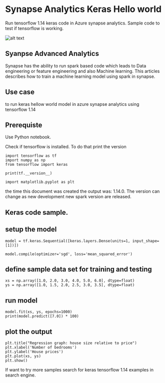 # Synapse Analytics Keras Hello world

Run tensorflow 1.14 keras code in Azure synapse analytics. Sample code to test if tensorflow is working. 

![alt text](https://github.com/balakreshnan/synapseAnalytics/blob/master/images/synapseprocess.JPG "Synapse Analytics")

## Syanpse Advanced Analytics

Synapse has the ability to run spark based code which leads to Data engineering or feature engineering and also Machine learning. This articles describes how to train a machine learning model using spark in synapse.

## Use case

to run keras hellow world model in azure synapse analytics using tensorflow 1.14

## Prerequiste

Use Python notebook.

Check if tensorflow is installed. To do that print the version
```
import tensorflow as tf
import numpy as np
from tensorflow import keras
```

```
print(tf.__version__)
```

```
import matplotlib.pyplot as plt
```

the time this document was created the output was: 1.14.0. The version can change as new development new spark version are released.

## Keras code sample.

## setup the model

```
model = tf.keras.Sequential([keras.layers.Dense(units=1, input_shape=[1])])

model.compile(optimizer='sgd', loss='mean_squared_error')
```

## define sample data set for training and testing

```
xs = np.array([1.0, 2.0, 3.0, 4.0, 5.0, 6.0], dtype=float)
ys = np.array([1.0, 1.5, 2.0, 2.5, 3.0, 3.5], dtype=float)
```

## run model

```
model.fit(xs, ys, epochs=1000)
print(model.predict([7.0]) * 100)
```

## plot the output

```
plt.title("Regression graph: house size relative to price")
plt.xlabel('Number of bedrooms')
plt.ylabel('House prices')
plt.plot(xs, ys)
plt.show()
```

If want to try more samples search for keras tensorflow 1.14 examples in search engine.